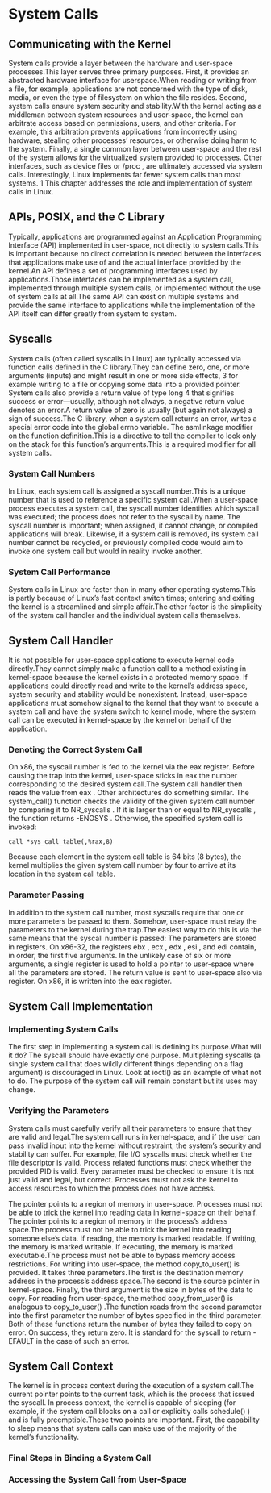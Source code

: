 # System Calls

## Communicating with the Kernel
System calls provide a layer between the hardware and user-space processes.This layer serves three primary purposes. First, it provides an abstracted hardware interface for userspace.When reading or writing from a file, for example, applications are not concerned with the type of disk, media, or even the type of filesystem on which the file resides. Second, system calls ensure system security and stability.With the kernel acting as a middleman between system resources and user-space, the kernel can arbitrate access based on permissions, users, and other criteria. For example, this arbitration prevents applications from incorrectly using hardware, stealing other processes’ resources, or otherwise doing harm to the system. Finally, a single common layer between user-space and the rest of the system allows for the virtualized system provided to processes.
Other interfaces, such as device files or /proc , are ultimately accessed via system calls. Interestingly, Linux implements far fewer system calls than most systems. 1 This chapter addresses the role and implementation of system calls in Linux.

## APIs, POSIX, and the C Library

Typically, applications are programmed against an Application Programming Interface (API) implemented in user-space, not directly to system calls.This is important because no direct correlation is needed between the interfaces that applications make use of and the actual interface provided by the kernel.An API defines a set of programming interfaces used by applications.Those interfaces can be implemented as a system call, implemented through multiple system calls, or implemented without the use of system calls at all.The same API can exist on multiple systems and provide the same interface to applications while the implementation of the API itself can differ greatly from system to system.

## Syscalls

System calls (often called syscalls in Linux) are typically accessed via function calls defined in the C library.They can define zero, one, or more arguments (inputs) and might result in one or more side effects, 3 for example writing to a file or copying some data into a provided pointer. System calls also provide a return value of type long 4 that signifies success or error—usually, although not always, a negative return value denotes an error.A return value of zero is usually (but again not always) a sign of success.The C library, when a system call returns an error, writes a special error code into the global errno variable.
The asmlinkage modifier on the function definition.This is a directive to tell the compiler to look only on the stack for this function’s arguments.This is a required modifier for all system calls.

### System Call Numbers

In Linux, each system call is assigned a syscall number.This is a unique number that is used to reference a specific system call.When a user-space process executes a system call, the syscall number identifies which syscall was executed; the process does not refer to the syscall by name.
The syscall number is important; when assigned, it cannot change, or compiled applications will break. Likewise, if a system call is removed, its system call number cannot be recycled, or previously compiled code would aim to invoke one system call but would in reality invoke another.

### System Call Performance

System calls in Linux are faster than in many other operating systems.This is partly because of Linux’s fast context switch times; entering and exiting the kernel is a streamlined and simple affair.The other factor is the simplicity of the system call handler and the individual system calls themselves.

## System Call Handler

It is not possible for user-space applications to execute kernel code directly.They cannot simply make a function call to a method existing in kernel-space because the kernel exists in a protected memory space. If applications could directly read and write to the kernel’s address space, system security and stability would be nonexistent.
Instead, user-space applications must somehow signal to the kernel that they want to execute a system call and have the system switch to kernel mode, where the system call can be executed in kernel-space by the kernel on behalf of the application.

### Denoting the Correct System Call

On x86, the syscall number is fed to the kernel via the eax register. Before causing the trap into the kernel, user-space sticks in eax the number corresponding to the desired system call.The system call handler then reads the value from eax . Other architectures do something similar.
The system_call() function checks the validity of the given system call number by comparing it to NR_syscalls . If it is larger than or equal to NR_syscalls , the function returns -ENOSYS . Otherwise, the specified system call is invoked:
```
call *sys_call_table(,%rax,8)
```
Because each element in the system call table is 64 bits (8 bytes), the kernel multiplies the given system call number by four to arrive at its location in the system call table.

### Parameter Passing
In addition to the system call number, most syscalls require that one or more parameters be passed to them. Somehow, user-space must relay the parameters to the kernel during the trap.The easiest way to do this is via the same means that the syscall number is passed: The parameters are stored in registers. On x86-32, the registers ebx , ecx , edx , esi , and edi contain, in order, the first five arguments. In the unlikely case of six or more arguments, a single register is used to hold a pointer to user-space where all the parameters are stored.
The return value is sent to user-space also via register. On x86, it is written into the eax register.

## System Call Implementation

### Implementing System Calls

The first step in implementing a system call is defining its purpose.What will it do? The syscall should have exactly one purpose. Multiplexing syscalls (a single system call that does wildly different things depending on a flag argument) is discouraged in Linux. Look at ioctl() as an example of what not to do.
The purpose of the system call will remain constant but its uses may change.

### Verifying the Parameters
System calls must carefully verify all their parameters to ensure that they are valid and legal.The system call runs in kernel-space, and if the user can pass invalid input into the kernel without restraint, the system’s security and stability can suffer.
For example, file I/O syscalls must check whether the file descriptor is valid. Process related functions must check whether the provided PID is valid. Every parameter must be checked to ensure it is not just valid and legal, but correct. Processes must not ask the kernel to access resources to which the process does not have access.

The pointer points to a region of memory in user-space. Processes must not be able to trick the kernel into reading data in kernel-space on their behalf.
The pointer points to a region of memory in the process’s address space.The process must not be able to trick the kernel into reading someone else’s data.
If reading, the memory is marked readable. If writing, the memory is marked writable. If executing, the memory is marked executable.The process must not be able to bypass memory access restrictions.
For writing into user-space, the method copy_to_user() is provided. It takes three parameters.The first is the destination memory address in the process’s address space.The second is the source pointer in kernel-space. Finally, the third argument is the size in bytes of the data to copy.
For reading from user-space, the method copy_from_user() is analogous to copy_to_user() .The function reads from the second parameter into the first parameter the number of bytes specified in the third parameter.
Both of these functions return the number of bytes they failed to copy on error. On success, they return zero. It is standard for the syscall to return -EFAULT in the case of such an error.

## System Call Context
The kernel is in process context during the execution of a system call.The current pointer points to the current task, which is the process that issued the syscall.
In process context, the kernel is capable of sleeping (for example, if the system call blocks on a call or explicitly calls schedule() ) and is fully preemptible.These two points are important. First, the capability to sleep means that system calls can make use of the majority of the kernel’s functionality.

### Final Steps in Binding a System Call

### Accessing the System Call from User-Space
